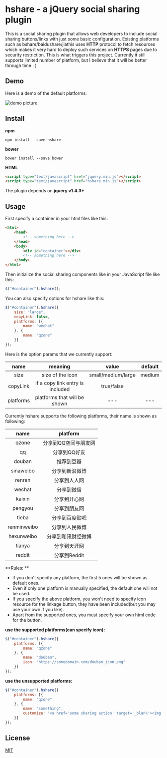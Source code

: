 # hshare - a jQuery social sharing plugin

This is a social sharing plugin that allows web developers to include social sharing buttons/links with just some basic configuration. Existing platforms such as bshare/baidushare/jiathis uses **HTTP** protocol to fetch resources which makes it very hard to deploy such services on **HTTPS** pages due to security restriction. This is what triggers this project. Currently it still supports limited number of platform, but I believe that it will be better through time : )

## Demo

Here is a demo of the default platforms:

![demo picture](http://ohtikzqed.bkt.clouddn.com/QQ%E5%9B%BE%E7%89%8720170121223132.jpg)

## Install
**npm**
```plain
npm install --save hshare
```

**bower**
```plain
bower install --save bower
```

**HTML**
```html
<script type="text/javascript" href="jquery.min.js"></script>
<script type="text/javascript" href="hshare.min.js"></script>
```

The plugin depends on **jquery v1.4.3+**

## Usage

First specify a container in your html files like this:
```html
<html>
    <head>
        <!-- something here -->
    </head>
    <body>
        <div id="container"></div>
        <!-- something here -->
    </body>
</html>
```

Then initialize the social sharing components like in your JavaScript file like this:
```javascript
$("#container").hshare();
```

You can also specify options for hshare like this:

```javascript
$("#container").hshare({
	size: "large",
	copyLink: false,
	platforms: [{
		name: "wechat"
	}, {
		name: "qzone"
	}]
});
```

Here is the option params that we currently support:

|name|meaning|value|default|
|:----:|:----:|:---:|:---:|
|size|size of the icon|small/medium/large|medium|
|copyLink|if a copy link entry is included|true/false|
|platforms|platforms that will be shown|---|---|

Currently hshare supports the following platforms, their name is shown as following:

|name|platform|
|:----:|:----:|
|qzone|分享到QQ空间与朋友网|
|qq|分享到QQ好友|
|douban|推荐到豆瓣|
|sinaweibo|分享到新浪微博|
|renren|分享到人人网|
|wechat|分享到微信|
|kaixin|分享到开心网|
|pengyou|分享到朋友网|
|tieba|分享到百度贴吧|
|renminweibo|分享到人民微博|
|hexunweibo|分享到和讯财经微博|
|tianya|分享到天涯网|
|reddit|分享到Reddit|

**Rules: **
* if you don't specify any platform, the first 5 ones will be shown as default ones.
* Even if only one platform is manually specified, the default one will not be used.
* If you specify the above platform, you won't need to specify icon resource for the linkage button, they have been included(but you may use your own if you like).
* Apart from the supported ones, you must specify your own html code for the button.

**use the supported platforms(can specify icon):**
```javascript
$("#container").hshare({
	platforms: [{
		name: "qzone"
	}, {
		name: "douban",
		icon: "https://somedomain.com/douban_icon.png"
	}]
});
```

**use the unsupported platforms:**
```javascript
$("#container").hshare({
	platforms: [{
		name: "qzone"
	}, {
		name: "something",
		customize: "<a href='some sharing action' target='_blank'><img src='some icon source'></img><a>"
	}]
});
```

## License
[MIT](https://opensource.org/licenses/MIT)